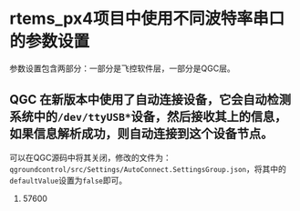 # rtems_px4项目中使用不同波特率串口的参数设置
 参数设置包含两部分：一部分是飞控软件层，一部分是QGC层。

## QGC 在新版本中使用了自动连接设备，它会自动检测系统中的`/dev/ttyUSB*`设备，然后接收其上的信息，如果信息解析成功，则自动连接到这个设备节点。

可以在QGC源码中将其关闭，修改的文件为：
`qgroundcontrol/src/Settings/AutoConnect.SettingsGroup.json`，将其中的`defaultValue`设置为`false`即可。



1. 57600




